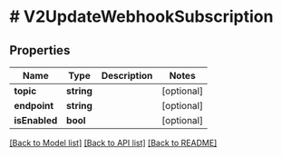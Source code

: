 # # V2UpdateWebhookSubscription

## Properties

Name | Type | Description | Notes
------------ | ------------- | ------------- | -------------
**topic** | **string** |  | [optional]
**endpoint** | **string** |  | [optional]
**isEnabled** | **bool** |  | [optional]

[[Back to Model list]](../../README.md#models) [[Back to API list]](../../README.md#endpoints) [[Back to README]](../../README.md)
